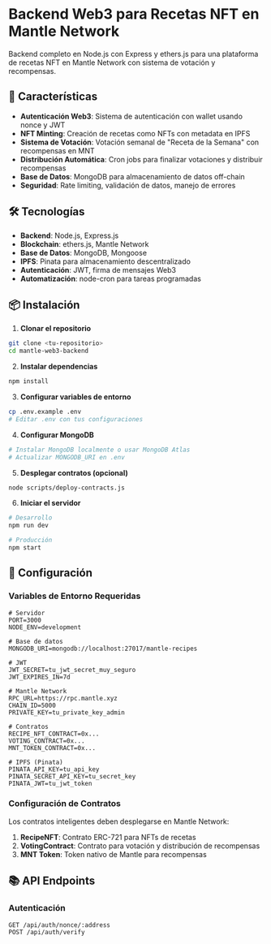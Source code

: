 # Backend Web3 para Recetas NFT en Mantle Network

Backend completo en Node.js con Express y ethers.js para una plataforma de recetas NFT en Mantle Network con sistema de votación y recompensas.

## 🚀 Características

- **Autenticación Web3**: Sistema de autenticación con wallet usando nonce y JWT
- **NFT Minting**: Creación de recetas como NFTs con metadata en IPFS
- **Sistema de Votación**: Votación semanal de "Receta de la Semana" con recompensas en MNT
- **Distribución Automática**: Cron jobs para finalizar votaciones y distribuir recompensas
- **Base de Datos**: MongoDB para almacenamiento de datos off-chain
- **Seguridad**: Rate limiting, validación de datos, manejo de errores

## 🛠️ Tecnologías

- **Backend**: Node.js, Express.js
- **Blockchain**: ethers.js, Mantle Network
- **Base de Datos**: MongoDB, Mongoose
- **IPFS**: Pinata para almacenamiento descentralizado
- **Autenticación**: JWT, firma de mensajes Web3
- **Automatización**: node-cron para tareas programadas

## 📦 Instalación

1. **Clonar el repositorio**
```bash
git clone <tu-repositorio>
cd mantle-web3-backend
```

2. **Instalar dependencias**
```bash
npm install
```

3. **Configurar variables de entorno**
```bash
cp .env.example .env
# Editar .env con tus configuraciones
```

4. **Configurar MongoDB**
```bash
# Instalar MongoDB localmente o usar MongoDB Atlas
# Actualizar MONGODB_URI en .env
```

5. **Desplegar contratos (opcional)**
```bash
node scripts/deploy-contracts.js
```

6. **Iniciar el servidor**
```bash
# Desarrollo
npm run dev

# Producción
npm start
```

## 🔧 Configuración

### Variables de Entorno Requeridas

```env
# Servidor
PORT=3000
NODE_ENV=development

# Base de datos
MONGODB_URI=mongodb://localhost:27017/mantle-recipes

# JWT
JWT_SECRET=tu_jwt_secret_muy_seguro
JWT_EXPIRES_IN=7d

# Mantle Network
RPC_URL=https://rpc.mantle.xyz
CHAIN_ID=5000
PRIVATE_KEY=tu_private_key_admin

# Contratos
RECIPE_NFT_CONTRACT=0x...
VOTING_CONTRACT=0x...
MNT_TOKEN_CONTRACT=0x...

# IPFS (Pinata)
PINATA_API_KEY=tu_api_key
PINATA_SECRET_API_KEY=tu_secret_key
PINATA_JWT=tu_jwt_token
```

### Configuración de Contratos

Los contratos inteligentes deben desplegarse en Mantle Network:

1. **RecipeNFT**: Contrato ERC-721 para NFTs de recetas
2. **VotingContract**: Contrato para votación y distribución de recompensas
3. **MNT Token**: Token nativo de Mantle para recompensas

## 📚 API Endpoints

### Autenticación

```http
GET /api/auth/nonce/:address
POST /api/auth/verify